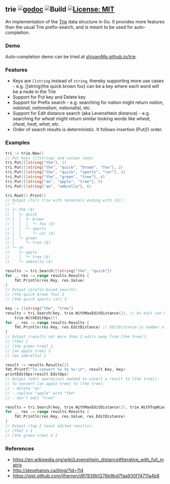 ## trie [![godoc](https://godoc.org/github.com/shivammg/trie?status.svg)](https://godoc.org/github.com/shivamMg/trie) ![Build](https://github.com/shivamMg/trie/actions/workflows/ci.yml/badge.svg?branch=master) [![License: MIT](https://img.shields.io/badge/License-MIT-yellow.svg)](https://opensource.org/licenses/MIT)

An implementation of the [Trie](https://en.wikipedia.org/wiki/Trie) data structure in Go. It provides more features than the usual Trie prefix-search, and is meant to be used for auto-completion.

### Demo

Auto-completion demo can be tried at [shivamMg.github.io/trie](https://shivammg.github.io/trie/).

### Features

- Keys are `[]string` instead of `string`, thereby supporting more use cases - e.g. []string{the quick brown fox} can be a key where each word will be a node in the Trie
- Support for Put key and Delete key
- Support for Prefix search - e.g. searching for _nation_ might return _nation_, _national_, _nationalism_, _nationalist_, etc.
- Support for Edit distance search (aka Levenshtein distance) - e.g. searching for _wheat_ might return similar looking words like _wheat_, _cheat_, _heat_, _what_, etc.
- Order of search results is deterministic. It follows insertion (Put()) order.

### Examples

```go
tri := trie.New()
// Put keys ([]string) and values (any)
tri.Put([]string{"the"}, 1)
tri.Put([]string{"the", "quick", "brown", "fox"}, 2)
tri.Put([]string{"the", "quick", "sports", "car"}, 3)
tri.Put([]string{"the", "green", "tree"}, 4)
tri.Put([]string{"an", "apple", "tree"}, 5)
tri.Put([]string{"an", "umbrella"}, 6)

tri.Root().Print()
// Output (full trie with terminals ending with ($)):
// ^
// ├─ the ($)
// │  ├─ quick
// │  │  ├─ brown
// │  │  │  └─ fox ($)
// │  │  └─ sports
// │  │     └─ car ($)
// │  └─ green
// │     └─ tree ($)
// └─ an
//    ├─ apple
//    │  └─ tree ($)
//    └─ umbrella ($)

results := tri.Search([]string{"the", "quick"})
for _, res := range results.Results {
	fmt.Println(res.Key, res.Value)
}
// Output (prefix-based search):
// [the quick brown fox] 2
// [the quick sports car] 3

key := []string{"the", "tree"}
results = tri.Search(key, trie.WithMaxEditDistance(2), // An edit can be insert, delete, replace
	trie.WithEditOps())
for _, res := range results.Results {
	fmt.Println(res.Key, res.EditDistance) // EditDistance is number of edits needed to convert to [the tree]
}
// Output (results not more than 2 edits away from [the tree]):
// [the] 1
// [the green tree] 1
// [an apple tree] 2
// [an umbrella] 2

result := results.Results[2]
fmt.Printf("To convert %v to %v:\n", result.Key, key)
printEditOps(result.EditOps)
// Output (edit operations needed to covert a result to [the tree]):
// To convert [an apple tree] to [the tree]:
// - delete "an"
// - replace "apple" with "the"
// - don't edit "tree"

results = tri.Search(key, trie.WithMaxEditDistance(2), trie.WithTopKLeastEdited(), trie.WithMaxResults(2))
for _, res := range results.Results {
	fmt.Println(res.Key, res.Value, res.EditDistance)
}
// Output (top 2 least edited results):
// [the] 1 1
// [the green tree] 4 1
```

### References

* https://en.wikipedia.org/wiki/Levenshtein_distance#Iterative_with_full_matrix
* http://stevehanov.ca/blog/?id=114
* https://gist.github.com/jlherren/d97839b1276b9bd7faa930f74711a4b6